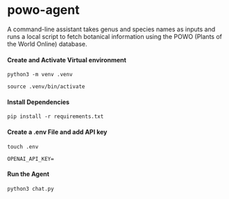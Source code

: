 # powo-agent
A command-line assistant takes genus and species names as inputs and runs a local script to fetch botanical information using the POWO (Plants of the World Online) database.

#### Create and Activate Virtual environment
``` python3 -m venv .venv ```

``` source .venv/bin/activate ```

#### Install Dependencies
``` pip install -r requirements.txt ``` 

#### Create a .env File and add API key
``` touch .env ```

``` OPENAI_API_KEY= ```

#### Run the Agent
``` python3 chat.py ```
